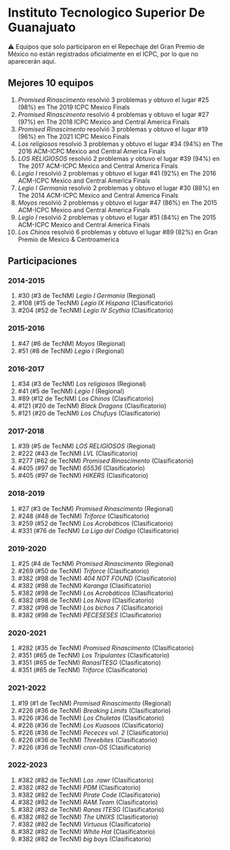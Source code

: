 # Instituto Tecnologico Superior De Guanajuato

:warning: Equipos que solo participaron en el Repechaje del Gran Premio de México no están registrados oficialmente en el ICPC, por lo que no aparecerán aquí.

## Mejores 10 equipos

1. _Promised Rinascimento_ resolvió 3 problemas y obtuvo el lugar #25 (98%) en The 2019 ICPC Mexico Finals
1. _Promised Rinascimento_ resolvió 4 problemas y obtuvo el lugar #27 (97%) en The 2018 ICPC Mexico and Central America Finals
1. _Promised Rinascimento_ resolvió 3 problemas y obtuvo el lugar #19 (96%) en The 2021 ICPC Mexico Finals
1. _Los religiosos_ resolvió 3 problemas y obtuvo el lugar #34 (94%) en The 2016 ACM-ICPC Mexico and Central America Finals
1. _LOS RELIGIOSOS_ resolvió 2 problemas y obtuvo el lugar #39 (94%) en The 2017 ACM-ICPC Mexico and Central America Finals
1. _Legio I_ resolvió 2 problemas y obtuvo el lugar #41 (92%) en The 2016 ACM-ICPC Mexico and Central America Finals
1. _Legio I Germania_ resolvió 2 problemas y obtuvo el lugar #30 (88%) en The 2014 ACM-ICPC Mexico and Central America Finals
1. _Moyos_ resolvió 2 problemas y obtuvo el lugar #47 (86%) en The 2015 ACM-ICPC Mexico and Central America Finals
1. _Legio I_ resolvió 2 problemas y obtuvo el lugar #51 (84%) en The 2015 ACM-ICPC Mexico and Central America Finals
1. _Los Chinos_ resolvió 6 problemas y obtuvo el lugar #89 (82%) en Gran Premio de Mexico & Centroamerica

## Participaciones

### 2014-2015

1. #30 (#3 de TecNM) _Legio I Germania_ (Regional)
1. #108 (#15 de TecNM) _Legio IX Hispana_ (Clasificatorio)
1. #204 (#52 de TecNM) _Legio IV Scythia_ (Clasificatorio)

### 2015-2016

1. #47 (#6 de TecNM) _Moyos_ (Regional)
1. #51 (#8 de TecNM) _Legio I_ (Regional)

### 2016-2017

1. #34 (#3 de TecNM) _Los religiosos_ (Regional)
1. #41 (#5 de TecNM) _Legio I_ (Regional)
1. #89 (#12 de TecNM) _Los Chinos_ (Clasificatorio)
1. #121 (#20 de TecNM) _Black Dragons_ (Clasificatorio)
1. #121 (#20 de TecNM) _Los Chufuys_ (Clasificatorio)

### 2017-2018

1. #39 (#5 de TecNM) _LOS RELIGIOSOS_ (Regional)
1. #222 (#43 de TecNM) _LVL_ (Clasificatorio)
1. #277 (#62 de TecNM) _Promised Rinascimento_ (Clasificatorio)
1. #405 (#97 de TecNM) _65536_ (Clasificatorio)
1. #405 (#97 de TecNM) _HIKERS_ (Clasificatorio)

### 2018-2019

1. #27 (#3 de TecNM) _Promised Rinascimento_ (Regional)
1. #248 (#48 de TecNM) _Triforce_ (Clasificatorio)
1. #259 (#52 de TecNM) _Los Acrobáticos_ (Clasificatorio)
1. #331 (#76 de TecNM) _La Liga del Código_ (Clasificatorio)

### 2019-2020

1. #25 (#4 de TecNM) _Promised Rinascimento_ (Regional)
1. #269 (#50 de TecNM) _Triforce_ (Clasificatorio)
1. #382 (#98 de TecNM) _404 NOT FOUND_ (Clasificatorio)
1. #382 (#98 de TecNM) _Karanga_ (Clasificatorio)
1. #382 (#98 de TecNM) _Los Acrobáticos_ (Clasificatorio)
1. #382 (#98 de TecNM) _Los Nova_ (Clasificatorio)
1. #382 (#98 de TecNM) _Los bichos 7_ (Clasificatorio)
1. #382 (#98 de TecNM) _PECESESES_ (Clasificatorio)

### 2020-2021

1. #282 (#35 de TecNM) _Promised Rinascimento_ (Clasificatorio)
1. #351 (#65 de TecNM) _Los Tripulantes_ (Clasificatorio)
1. #351 (#65 de TecNM) _RanasITESG_ (Clasificatorio)
1. #351 (#65 de TecNM) _Triforce_ (Clasificatorio)

### 2021-2022

1. #19 (#1 de TecNM) _Promised Rinascimento_ (Regional)
1. #226 (#36 de TecNM) _Breaking Limits_ (Clasificatorio)
1. #226 (#36 de TecNM) _Los Chuletas_ (Clasificatorio)
1. #226 (#36 de TecNM) _Los Kuasoos_ (Clasificatorio)
1. #226 (#36 de TecNM) _Pececes vol. 2_ (Clasificatorio)
1. #226 (#36 de TecNM) _Threebites_ (Clasificatorio)
1. #226 (#36 de TecNM) _cron-OS_ (Clasificatorio)

### 2022-2023

1. #382 (#82 de TecNM) _Las .rawr_ (Clasificatorio)
1. #382 (#82 de TecNM) _PDM_ (Clasificatorio)
1. #382 (#82 de TecNM) _Pirate Code_ (Clasificatorio)
1. #382 (#82 de TecNM) _RAM.Team_ (Clasificatorio)
1. #382 (#82 de TecNM) _Ranas ITESG_ (Clasificatorio)
1. #382 (#82 de TecNM) _The UNIXS_ (Clasificatorio)
1. #382 (#82 de TecNM) _Virtuous_ (Clasificatorio)
1. #382 (#82 de TecNM) _White Hat_ (Clasificatorio)
1. #382 (#82 de TecNM) _big boys_ (Clasificatorio)



